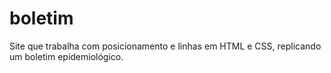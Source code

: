 # boletim
Site que trabalha com posicionamento e linhas em HTML e CSS, replicando um boletim epidemiológico.
